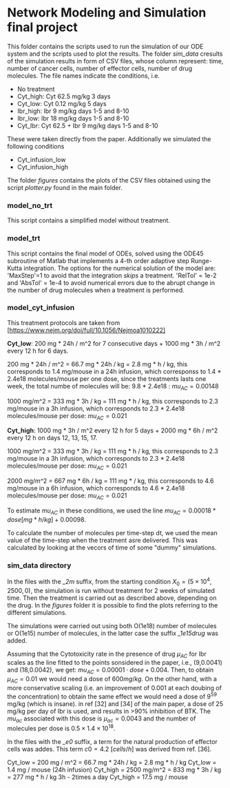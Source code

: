 # Network Modeling and Simulation final project

This folder contains the scripts used to run the simulation of our ODE system and the scripts used to plot the results. The folder *sim_data* cresults of the simulation results in form of CSV files, whose column represent: time, number of cancer cells, number of effector cells, number of drug molecules. The file names indicate the conditions, i.e.

- No treatment
- Cyt_high: Cyt 62.5 mg/kg 3 days
- Cyt_low: Cyt 0.12 mg/kg 5 days
- Ibr_high: Ibr 9 mg/kg days 1-5 and 8-10
- Ibr_low: Ibr 18 mg/kg days 1-5 and 8-10
- Cyt_Ibr: Cyt 62.5 + Ibr 9 mg/kg days 1-5 and 8-10

These were taken directly from the paper. Additionally we simulated the following conditions

- Cyt_infusion_low
- Cyt_infusion_high

The folder *figures* contains the plots of the CSV files obtained using the script *plotter.py* found in the main folder.

### model_no_trt

This script contains a simplified model without treatment.

### model_trt

This script contains the final model of ODEs, solved using the ODE45 subroutine of Matlab that implements a 4-th order adaptive step Runge-Kutta integration. The options for the numerical solution of the model are: 'MaxStep'=1 to avoid that the integration *skips* a treatment. 'RelTol' = 1e-2 and 'AbsTol' = 1e-4 to avoid numerical errors due to the abrupt change in the number of drug molecules when a treatment is performed.

### model_cyt_infusion

This treatment protocols are taken from [https://www.nejm.org/doi/full/10.1056/Nejmoa1010222]


**Cyt_low**: 200 mg * 24h / m^2 for 7 consecutive days + 1000 mg * 3h / m^2 every 12 h for 6 days.

200 mg * 24h / m^2 = 66.7 mg * 24h / kg = 2.8 mg * h / kg, this corresponds to 1.4 mg/mouse in a 24h infusion, which corresponss to 1.4 * 2.4e18 molecules/mouse per one dose, since the treatments lasts one week, the total numbe of molecules will be: 9.8 * 2.4e18 : $mu_{AC} = 0.00148$

1000 mg/m^2 = 333 mg * 3h / kg = 111 mg * h / kg, this corresponds to 2.3 mg/mouse in a 3h infusion, which corresponds to 2.3 * 2.4e18 molecules/mouse per dose: $mu_{AC} = 0.021$

**Cyt_high**: 1000 mg * 3h / m^2 every 12 h for 5 days + 2000 mg * 6h / m^2 every 12 h on days 12, 13, 15, 17.

1000 mg/m^2 = 333 mg * 3h / kg = 111 mg * h / kg, this corresponds to 2.3 mg/mouse in a 3h infusion, which corresponds to 2.3 * 2.4e18 molecules/mouse per dose: $mu_{AC} = 0.021$

2000 mg/m^2 = 667 mg * 6h / kg = 111 mg * / kg, this corresponds to 4.6 mg/mouse in a 6h infusion, which corresponds to 4.6 * 2.4e18 molecules/mouse per dose: $mu_{AC} = 0.021$

To estimate $mu_{AC}$ in these conditions, we used the line $mu_{AC} = 0.00018 * dose [mg * h/kg] + 0.00098$.

To calculate the number of molecules per time-step dt, we used the mean value of the time-step when the treatment asre delivered. This was calculated by looking at the vecors of time of some "dummy" simulations.

### sim_data directory

In the files with the *_2m* suffix, from the starting condition $X_0=(5 \times 10^4,2500,0)$, the simulation is run without treatment for 2 weeks of simulated time. Then the treatment is carried out as described above, depending on the drug. In the *figures* folder it is possible to find the plots referring to the different simulations.

The simulations were carried out using both O(1e18) number of molecules or O(1e15) number of molecules, in the latter case the suffix *_1e15drug* was added.

Assuming that the Cytotoxicity rate in the presence of drug $\mu_{AC}$ for Ibr scales as the line fitted to the points sonsidered in the paper, i.e., (9,0.0041) and (18,0.0042), we get: $mu_{AC}=0.00001 \cdot dose + 0.004$.  Then, to obtain $\mu_{AC}=0.01$ we would need a dose of $600 mg/kg$. On the other hand, with a more conservative scaling (i.e. an improvement of 0.001 at each doubing of the concentration) to obtain the same effect we would need a dose of $9^{59}$ mg/kg (which is insane).
in ref [32] and [34] of the main paper, a dose of 25 mg/kg per day of Ibr is used, and results in >90% inhibition of BTK. The $mu_{ac}$ associated with this dose is $\mu_{ac} = 0.0043$ and the number of molecules per dose is $0.5 \times 1.4 \times 10^{18}$.

In the files with the *_e0* suffix, a term for the natural production of effector cells was addes. This term $c0 = 4.2 \ [cells/h]$ was derived from ref. [36].


Cyt_low = 200 mg / m^2 = 66.7 mg * 24h / kg = 2.8 mg * h / kg	Cyt_low = 1.4 mg / mouse (24h infusion)
Cyt_high = 2500 mg/m^2 = 833 mg * 3h / kg = 277 mg * h / kg 3h - 2times a day Cyt_high = 17.5 mg / mouse


